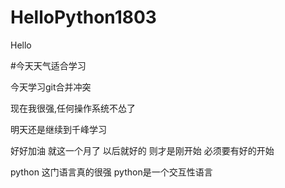# HelloPython1803
Hello

#今天天气适合学习


今天学习git合并冲突


现在我很强,任何操作系统不怂了

明天还是继续到千峰学习

好好加油
就这一个月了
以后就好的
则才是刚开始
必须要有好的开始

python  这门语言真的很强
python是一个交互性语言


